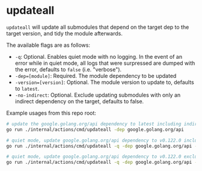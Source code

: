 # updateall

`updateall` will update all submodules that depend on the target dep to the
target version, and tidy the module afterwards.

The available flags are as follows:
 * `-q`: Optional. Enables quiet mode with no logging. In the event of an error
 while in quiet mode, all logs that were surpressed are dumped with the error,
 defaults to `false` (i.e. "verbose").
 * `-dep=[module]`: Required. The module dependency to be updated
 * `-version=[version]`: Optional. The module version to update to, defaults to
`latest`.
 * `-no-indirect`: Optional. Exclude updating submodules with only an indirect
dependency on the target, defaults to false.

Example usages from this repo root:

```sh
# update the google.golang.org/api dependency to latest including indirect deps
go run ./internal/actions/cmd/updateall -dep google.golang.org/api

# quiet mode, update google.golang.org/api dependency to v0.122.0 including indirect deps
go run ./internal/actions/cmd/updateall -q -dep google.golang.org/api -version=v0.122.0

# quiet mode, update google.golang.org/api dependency to v0.122.0 excluding indirect deps
go run ./internal/actions/cmd/updateall -q -dep google.golang.org/api -version=v0.122.0 -no-indirect
```
